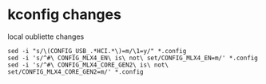 # kconfig changes

local oubliette changes

```shell
sed -i "s/\(CONFIG_USB_.*HCI.*\)=m/\1=y/" *.config
sed -i 's/^#\ CONFIG_MLX4_EN\ is\ not\ set/CONFIG_MLX4_EN=m/' *.config
sed -i 's/^#\ CONFIG_MLX4_CORE_GEN2\ is\ not\ set/CONFIG_MLX4_CORE_GEN2=m/' *.config
```
